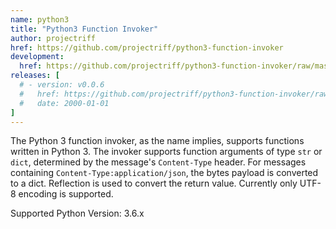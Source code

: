 ```yaml
---
name: python3
title: "Python3 Function Invoker"
author: projectriff
href: https://github.com/projectriff/python3-function-invoker
development:
  href: https://github.com/projectriff/python3-function-invoker/raw/master/python3-invoker.yaml
releases: [
  # - version: v0.0.6
  #   href: https://github.com/projectriff/python3-function-invoker/raw/v0.0.6/python3-invoker.yaml
  #   date: 2000-01-01
]
---
```


The Python 3 function invoker, as the name implies, supports functions written in Python 3.  The invoker supports function arguments of type `str` or `dict`, determined by the message's `Content-Type` header.
For messages containing `Content-Type:application/json`, the bytes payload is converted to a dict. Reflection is used to convert the return value. Currently only UTF-8 encoding is supported.

Supported Python Version: 3.6.x
